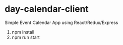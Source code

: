 # day-calendar-client
Simple Event Calendar App using React/Redux/Express

1. npm install
2. npm run start
